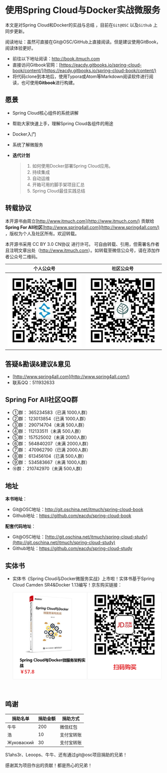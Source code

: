 # 使用Spring Cloud与Docker实战微服务

本文是对Spring Cloud和Docker的实战与总结 ，目前在`Git@OSC` 以及`Github` 上同步更新。

阅读地址：虽然可直接在Git@OSC/GitHub上直接阅读。但是建议使用GitBook，阅读体验更好。

- 前往以下地址阅读：<http://book.itmuch.com>
- 直接访问Gitbook官网：[https://eacdy.gitbooks.io/spring-cloud-book/content/](https://eacdy.gitbooks.io/spring-cloud-book/content/)
- 将代码clone到本地后，使用Typora或Atom等Markdown阅读软件进行阅读，也可使用**Gitbook**进行构建。



## 愿景

- Spring Cloud核心组件的系统讲解

- 帮助大家快速上手，理解Spring Cloud各组件的用途

- Docker入门

- 系统了解微服务

- **迭代计划**

  > 1. 如何使用Docker部署Spring Cloud应用。
  > 2. 持续集成
  > 3. 自动运维
  > 4. 开箱可用的脚手架项目汇总
  > 5. Spring Cloud最佳实践总结



## 转载协议

本开源书由周立[http://www.itmuch.com](http://www.itmuch.com/) 贡献给**Spring For All社区**[http://www.spring4all.com](http://www.spring4all.com/) ，版权为个人及社区所有。欢迎转载。

本开源书采用 CC BY 3.0 CN协议 进行许可。 可自由转载、引用，但需署名作者且注明文章出处（<http://www.itmuch.com>）。如转载至微信公众号，请在添加作者公众号二维码。

| 个人公众号                 | 社区公众号                 |
| --------------------- | --------------------- |
| ![](images/个人公众号.jpg) | ![](images/社区公众号.jpg) |



## 答疑&勘误&建议&意见

- [http://www.spring4all.com](http://www.spring4all.com/)
- 联系QQ：511932633



## Spring For All社区QQ群

- ①群： 365234583（已满 1000人群）
- ②群： 123013854（已满 1000人群）
- ③群： 290714704（未满 500人群）
- ④群： 112133511（未满 500人群）
- ⑤群： 157525002（未满 2000人群）
- ⑥群： 564840207（未满 2000人群）
- ⑦群： 470962790（已满 2000人群）
- ⑧群： 613456104（已满 500人群）
- ⑨群： 534583667（未满 1000人群）
- ⑩群： 210742970（未满 500人群）



## 地址

**本书地址**：

* Git@OSC地址：http://git.oschina.net/itmuch/spring-cloud-book
* Github地址：https://github.com/eacdy/spring-cloud-book

**配套代码地址**：

* Git@OSC地址：[http://git.oschina.net/itmuch/spring-cloud-study](http://git.oschina.net/itmuch/spring-cloud-study) 
* Github地址：https://github.com/eacdy/spring-cloud-study




## 实体书

* 实体书《Spring Cloud与Docker微服务实战》上市啦！实体书基于Spring Cloud Camden SR4&Docker 1.13编写！京东购买链接：

  ![](images/jd-购书链接.png)

  ​


## 鸣谢

| 捐助名单       | 捐助金额 | 捐助方式  |
| ---------- | ---- | ----- |
| 牛牛         | 200  | 微信红包  |
| 浩          | 10   | 支付宝转账 |
| Жуковаский | 30   | 支付宝转账 |

S1ahs3r、Leoops、牛牛、还有通过git@osc项目捐助的兄弟！

感谢其为项目作出的贡献！都是热心的兄弟！








